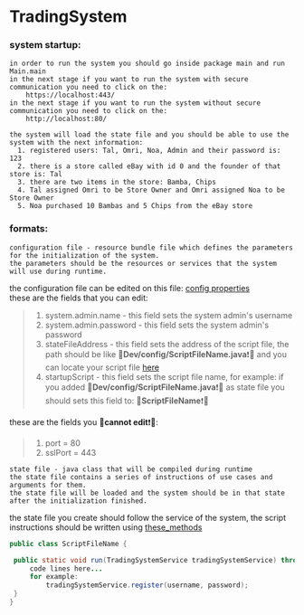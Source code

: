 # TradingSystem

### system startup:
    in order to run the system you should go inside package main and run Main.main
    in the next stage if you want to run the system with secure communication you need to click on the:
        https://localhost:443/
    in the next stage if you want to run the system without secure communication you need to click on the:
        http://localhost:80/
                
    the system will load the state file and you should be able to use the system with the next information:
      1. registered users: Tal, Omri, Noa, Admin and their password is: 123
      2. there is a store called eBay with id 0 and the founder of that store is: Tal
      3. there are two items in the store: Bamba, Chips
      4. Tal assigned Omri to be Store Owner and Omri assigned Noa to be Store Owner
      5. Noa purchased 10 Bambas and 5 Chips from the eBay store
    
### formats: 

    configuration file - resource bundle file which defines the parameters for the initialization of the system.
    the parameters should be the resources or services that the system will use during runtime.
    
   the configuration file can be edited on this file: [config properties](https://github.com/omrigo13/TradingSystem/blob/main/Dev/config/config.properties)  
   these are the fields that you can edit:  
   >1. system.admin.name - this field sets the system admin's username
   >2. system.admin.password - this field sets the system admin's password
   >3. stateFileAddress - this field sets the address of the script file, the path should be like 🔴**Dev/config/ScriptFileName.java**❗🔴 and you can locate your script file [here](https://github.com/omrigo13/TradingSystem/tree/main/Dev/config)
   >4. startupScript - this field sets the script file name, for example: if you added 🔴**Dev/config/ScriptFileName.java**❗🔴 as state file you should sets this field to: 🔴**ScriptFileName**❗🔴
   
   these are the fields you 🔴**cannot edit**❗🔴:
   >1. port = 80
   >2. sslPort = 443
    
    state file - java class that will be compiled during runtime
    the state file contains a series of instructions of use cases and arguments for them.
    the state file will be loaded and the system should be in that state after the initialization finished.
    
   the state file you create should follow the service of the system, the script instructions should be written using [these_methods](https://github.com/omrigo13/TradingSystem/blob/main/Dev/src/main/java/service/TradingSystemService.java)
   
   ```java
   public class ScriptFileName {

    public static void run(TradingSystemService tradingSystemService) throws InvalidActionException {
        code lines here...
        for example:
            tradingSystemService.register(username, password);
    }
}
```
